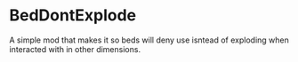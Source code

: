 # BedDontExplode
A simple mod that makes it so beds will deny use isntead of exploding when interacted with in other dimensions.

